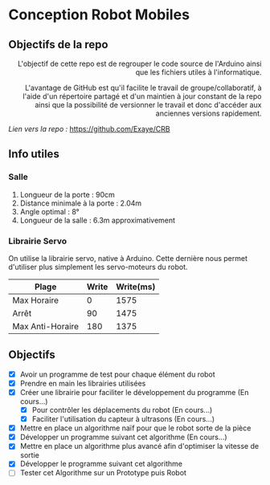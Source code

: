 # Conception Robot Mobiles

## Objectifs de la repo
<div style="text-align: right">L'objectif de cette repo est de regrouper le code source de l'Arduino ainsi que les fichiers utiles à l'informatique.

L'avantage de GitHub est qu'il facilite le travail de groupe/collaboratif, à l'aide d'un répertoire partagé et d'un maintien à jour constant de la repo ainsi que la possibilité de versionner le travail et donc d'accéder aux anciennes versions rapidement.</div>

_Lien vers la  repo :_ https://github.com/Exaye/CRB

## Info utiles

### Salle
  1. Longueur de la porte : 90cm
  2. Distance minimale à la porte : 2.04m
  3. Angle optimal : 8°
  4. Longueur de la salle : 6.3m approximativement

### Librairie Servo
On utilise la librairie servo, native à Arduino. Cette dernière nous permet d'utiliser plus simplement les servo-moteurs du robot.

|      Plage      |      Write      |      Write(ms)     |
| --------------- | --------------- | -----------------  |
| Max Horaire     | 0               | 1575               |
| Arrêt           | 90              | 1475               |
| Max Anti-Horaire| 180             | 1375               |

## Objectifs
- [x] Avoir un programme de test pour chaque élément du robot
- [x] Prendre en main les librairies utilisées
- [x] Créer une librairie pour faciliter le développement du programme (En cours...)
  - [x] Pour  contrôler les déplacements du robot (En cours...)
  - [x] Faciliter l'utilisation du capteur à ultrasons (En cours...)
- [x] Mettre en place un algorithme naïf pour que le robot sorte de la pièce
- [x] Développer un programme suivant cet algorithme (En cours...)
- [x] Mettre en place un algorithme plus avancé afin d'optimiser la vitesse de sortie
- [X] Développer le programme suivant cet algorithme
- [ ] Tester cet Algorithme sur un Prototype puis Robot

